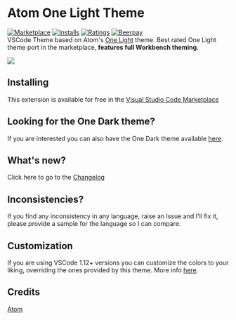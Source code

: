 # Atom One Light Theme

[![Marketplace](https://vsmarketplacebadge.apphb.com/version/akamud.vscode-theme-onelight.svg)](https://marketplace.visualstudio.com/items/akamud.vscode-theme-onelight) [![Installs](https://vsmarketplacebadge.apphb.com/installs/akamud.vscode-theme-onelight.svg)](https://marketplace.visualstudio.com/items/akamud.vscode-theme-onelight) [![Ratings](https://vsmarketplacebadge.apphb.com/rating-short/akamud.vscode-theme-onelight.svg)](https://marketplace.visualstudio.com/items/akamud.vscode-theme-onelight)
[![Beerpay](https://img.shields.io/beerpay/akamud/vscode-theme-onelight.svg)](https://beerpay.io/akamud/vscode-theme-onelight)  
VSCode Theme based on Atom's [One Light](https://github.com/atom/one-light-syntax) theme. Best rated One Light theme port in the marketplace, **features full Workbench theming**.

![](https://raw.githubusercontent.com/akamud/vscode-theme-onelight/master/screenshots/preview.png)

## Installing

This extension is available for free in the [Visual Studio Code Marketplace](https://marketplace.visualstudio.com/items/akamud.vscode-theme-onelight)  

## Looking for the One Dark theme?

If you are interested you can also have the One Dark theme available [here](https://github.com/akamud/vscode-theme-onedark).

## What's new?

Click here to go to the [Changelog](https://github.com/akamud/vscode-theme-onelight/blob/master/CHANGELOG.md)

## Inconsistencies?

If you find any inconsistency in any language, raise an Issue and I'll fix it, please provide a sample for the language so I can compare. 

## Customization

If you are using VSCode 1.12+ versions you can customize the colors to your liking, overriding the ones provided by this theme. More info [here](https://code.visualstudio.com/docs/getstarted/theme-color-reference).

## Credits

[Atom](https://github.com/atom)